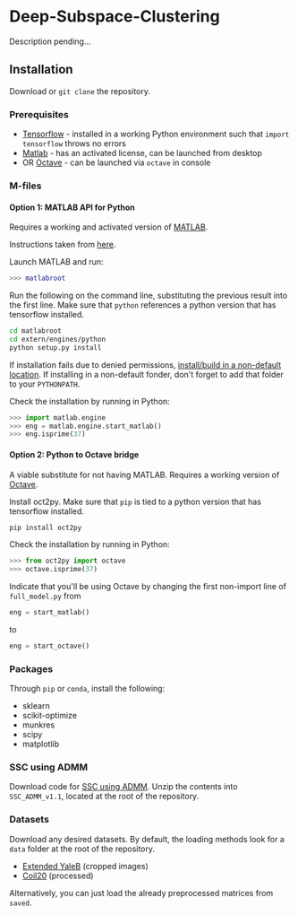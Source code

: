 # Deep-Subspace-Clustering
Description pending...

## Installation
Download or ```git clone``` the repository.

### Prerequisites
* [Tensorflow](https://www.tensorflow.org/install/) - installed in a working Python environment such that ```import tensorflow``` throws no errors
* [Matlab](https://www.mathworks.com/help/install/ug/install-mathworks-software.html) - has an activated license, can be launched from desktop
* OR [Octave](https://www.gnu.org/software/octave/#install) - can be launched via ```octave``` in console

### M-files

#### Option 1: MATLAB API for Python
Requires a working and activated version of [MATLAB](https://www.mathworks.com/help/install/ug/install-mathworks-software.html).

Instructions taken from [here](https://www.mathworks.com/help/matlab/matlab_external/install-the-matlab-engine-for-python.html).

Launch MATLAB and run:
```matlab
>>> matlabroot
```

Run the following on the command line, substituting the previous result into the first line. Make sure that ```python``` references a python version that has tensorflow installed.
```bash
cd matlabroot
cd extern/engines/python
python setup.py install
```
If installation fails due to denied permissions, [install/build in a non-default location](https://www.mathworks.com/help/matlab/matlab_external/install-matlab-engine-api-for-python-in-nondefault-locations.html). If installing in a non-default fonder, don't forget to add that folder to your ```PYTHONPATH```.

Check the installation by running in Python:
```python
>>> import matlab.engine
>>> eng = matlab.engine.start_matlab()
>>> eng.isprime(37)
```

#### Option 2: Python to Octave bridge
A viable substitute for not having MATLAB. Requires a working version of [Octave](https://www.gnu.org/software/octave/#install).

Install oct2py. Make sure that ```pip``` is tied to a python version that has tensorflow installed.
```bash
pip install oct2py
```

Check the installation by running in Python:
```python
>>> from oct2py import octave
>>> octave.isprime(37)
```

Indicate that you'll be using Octave by changing the first non-import line of ```full_model.py``` from
```python
eng = start_matlab()
```
to
```python
eng = start_octave()
```

### Packages
Through ```pip``` or ```conda```, install the following:
* sklearn
* scikit-optimize
* munkres
* scipy
* matplotlib

### SSC using ADMM
Download code for [SSC using ADMM](http://vision.jhu.edu/code/). Unzip the contents into ```SSC_ADMM_v1.1```, located at the root of the repository.

### Datasets
Download any desired datasets. By default, the loading methods look for a ```data``` folder at the root of the repository.
* [Extended YaleB](http://vision.ucsd.edu/~leekc/ExtYaleDatabase/ExtYaleB.html) (cropped images)
* [Coil20](http://www.cs.columbia.edu/CAVE/software/softlib/coil-20.php) (processed)

Alternatively, you can just load the already preprocessed matrices from ```saved```.